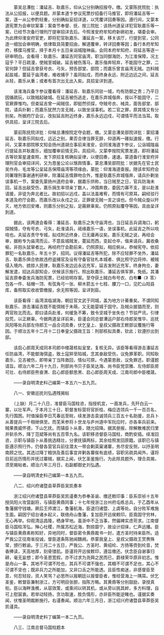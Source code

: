 <!-- { "loadSidebar": true } -->
　　蒙吴总漕批：潘延吉、耿嘉乐，仰从公分别确招报夺。缴。又蒙陈抚院批：执法从公招报，以便具题。并蒙本道卞参议宪票抄招备行马推官，即将潘延吉等一案，逐一从公参酌轻重，分别确拟妥招详道，以凭覆详回奏等因。遵行间，又蒙本道宪票为会审钦案事：案查节奉督、抚、按三院批：该扬州道呈详犯官耿嘉乐等一案，已经节次备行理刑厅提审招详去后。今照淮安府牟知府新硎初发，堪委会审。为此牌仰淮安府官吏，即将犯官耿嘉乐、潘延吉一案，移关该厅，行提到官，公同逐一细加会审明确，依律取具简要招由，解道覆审，转详回奏等因；备行本府牟知府，移牒马推官，择于本月十五日亲诣城隍神庙，会同本府牟知府，将延吉等逐一研审明白。会看得：耿嘉乐、潘延吉同官庙湾，职当同御海防，为江淮保障，况土寇乎？平日疏漫，使贼至城破。延吉被伤落马，嘉乐偕奔轻弃，不能固守之罪，二官何辞？但延吉曾获号衣、弓矢，预告部堂、部院；而嘉乐曾言庙湾无贼。岂料贼起盐城，蔓延于庙湾者，难收捕乎？虽同拟戍，而终身永远、附近边远之间，延吉从轻，嘉乐从重；或者有首次出无出入矣。具招呈详到道。

　　该淮海兵备卞参议覆看得：潘延吉、耿嘉乐同驻一城，均有防御之责；乃平日因循疏玩，以致贼起破城。在延吉被伤逃走，在嘉乐弃城偕奔，按以不能固守，二官厥罪惟均。但查延吉曾一闻贼信，即挺然侦探，夺贼号衣、械具，面告部堂、部院，请兵扑剿；而嘉乐犹然力言无贼，以致坐误事机。若二官之罪，原其情又有分别矣。所据府厅会议，改拟延吉附近终身，嘉乐永远边戍，可谓情平而法当耳。取供具招，呈详三院去后。

　　蒙前陈抚院详批：仰候总漕按院定夺会题，缴。又蒙总漕吴部院详批：蒙招潘延吉、耿嘉乐同拟戍，远近之别，果否合律当罪无辞，仰道再一碓拟速报，缴。行间，又蒙本部院移文知会扬州道胡佥事前来淮安，会同淮海道卞参议，公诣城隍庙行提延吉并耿嘉乐，细加覆审前情无异。具招间，又蒙李按院宪票发道，即将潘延吉等钦案星速查照，发下原招复核确拟妥律，以便回奏，速速。蒙道备行淮安府并理刑官会审招详间，又为恳鉴公论以惬舆情事，蒙总漕吴部院批：状据先在官士民吴作舟、毛龙等公呈延吉保障庙湾等项缘由，蒙批：仰淮海道查报。随该牟知府会同署理刑事谢通判研审，除潘延吉情罪吻合外，惟是耿嘉乐弃城偕奔，请兵扑剿坐误事机一节，案查先蒙扬州道府会审，据嘉乐供称，当日贼至之日，官兵防海未回，延吉出敌受伤，嘉乐捐生率领亲丁数人，冲围奔救，委因力寡不支，是以赴淮请援，非徒为奔北者比。故初招以远戍，盖以法虽难宥，而情有可原耳。嗣经驳行本道及府厅会勘，而嘉乐改以永戍之议，正罪彼无贼一言之误也。但今贼众旋以歼灭，地方依旧安堵，则嘉乐分别之拟，足蔽厥辜矣。仍照原拟覆夺等因，具由呈详到道。

　　据此，该两道会看得：潘延吉、耿嘉乐之失守庙湾也，当日延吉兵调海口，躬探贼情，夺有号衣、弓矢，赴淮请兵，祗缘嘉乐一语，坐误事机，此延吉之所以哓哓也。夫延吉责守专城，拟戍附近终身，已无庸再议矣。嘉乐无贼之说，再经会审，据称专为庙湾而云，不意盐城贼发，蔓延而西，变起仓卒，偕来请兵，冀收桑榆，非抱头鼠窜者比。再经府厅会勘前来，仍照原拟，相应俯从，恭候宪夺。依招罪犯一名耿嘉乐，年五十岁，招同。议得潘延吉等所犯，除不应轻罪不坐外，潘延吉、耿嘉乐俱合依故违府盗捕官及设有守备官驻札本城者、俱比照守边将帅、被贼侵入境内、掳掠人民律，耿嘉乐发边远永远充军，延吉发附近充军，终身拘佥，妻解发遣，招达兵部知会，伏候该示施行。照出耿嘉乐、潘延吉俱军罪，免纸。其潘延吉原奉委发兵海防宪票，已经验明存案。至夺获土贼白布号衣、白布■〈衤答〉包各一件、毡帽一顶、有弦角弓一张、柳木箭五十七枝、腰刀一口，见贮山阳县库，备照取实收收管缴报，余无照等因，呈详到臣。

　　该臣看得：庙湾滨临湖海，朝廷官文武于同城，盖为地方计綦重矣。不谓同知耿嘉乐、游击潘延吉既不能弭贼于未萌，又无能婴城于固守。及贼众披猖而至，则两官败北而去。即曰请兵赴淮，何缓急不筹，致令坚城于坐失也？节驳严讯，引律投荒，以正厥辜。今据两道呈详前来，臣谨会同总督漕运户部右侍郎吴惟华、巡抚凤阳等处兵部左侍郎王一品合词具奏，伏乞皇上、皇叔父摄政王敕部议覆施行等因。于顺治五年十二月十二日奉皇父摄政王旨：刑部核拟具奏，钦此；钦遵抄出到部。

　　该启心郎周天成同本司郎中楼晟核拟呈堂，复核无异。该臣等看得游击潘延吉任防庙湾，不能御海弭盗，致土寇猝至陷城，念其奋敌受伤，议免罪革职。同知耿嘉乐，见吉被伤，即带亲丁当阵救回，情似可原。今遇蒙恩赦，议免罪还。职谨题请旨。顺治六年二月十九日，刑部尚书贝子臣吴达海、尚书臣党崇雅、左侍郎臣房可壮、右侍郎臣熊奋渭、启心郎臣额思黑、启心郎臣周天成、江南司郎中臣楼晟。

　　——录自明清史料己编第一本五六～五九页。

　　八一、安徽巡抚刘弘遇残揭帖

　　（上缺）月二十八日，准督臣马国柱咨，指授机宜，一面发兵，先歼白云一寨，以壮军声。于本月三十日，职督发标营将官折桂、梅应选领兵一千一百员名，先行围困。时值操臣李日芃春巡至皖，续发游击袁诚领兵三百五十名助援，总兵卜从善提兵一千相继俱至。而芜釆参将卜世龙与庐州道中军阮应时，亦各率兵前来。贼果畏威怀德，下山乞抚。而镇臣卜从善，随允招降。据其册报，除解散难民归里并斩杀外，降丁范斌等尚有五百零九名。该职移咨督臣马国柱，商酌安插。续准回咨，示职与镇臣卜从善挑选精壮，分隶抚镇两标，其余给照发回原籍。该职已与镇臣遵示照行外，仍督各营官兵前往潜太一带会剿英窠诸寨，务尽安反侧，以抒圣明南顾之忧。其选过降丁粮饷及善后事宜并剿各寨俟有底绩，容职另疏具闻外，谨将目前巡历情形并抚过寨贼，据实上闻，伏乞圣鉴施行。为此除具题外，理合具揭，须至揭帖者。顺治六年三月日，右副都御史刘弘遇。

　　——录自明清史料己编第一本五九页。

　　八二、绍兴府诸暨县草莽臣吴凯奏本

　　浙江绍兴府诸暨县草莽臣吴凯谨奏为恭奉圣谕、缴还敕印事：臣系崇祯十五年授凤阳火攻营副将，与镇臣黄鼎同事；十七年授浙江台州府屯练总兵，于乙酉年从鲁藩据守钱塘。厥后王师渡江，鲁藩航海，臣退归诸暨、上虞等处。自分败军难施生面。嗣因宁绍台诸乡起义，联络舟山鲁藩，复加臣开远侯敕印。臣竟固守穷林，无心再举。仰观清运昌隆，栖身罕地。虽浙中不乏当事，然偏裨实虑苛求。江南督臣马国柱浑弘，殚心社稷，所属苏松近海，剽掠靡宁，故设计招徕，仁声远播。臣与镇臣黄鼎素称知好，异地同时，督臣密令黄鼎裁书一封，遣方圣时持来臣所。适严我公正往南省投诚，督臣遂条陈驰闻魏阙。恭蒙我皇上、皇叔父摄政王赏赉殊常，颁行敕谕。于三月二十五日，严我公、方圣时、黄绍纶、方扬等赍到纶音，焚香捧读，天高地厚，刻骨镂肌。臣谨将开远侯敕印，遵旨缴还。伏念臣自谢事归耕，毫无妄想；即今圣恩宽假，亦不过求为尧舜之民而已，爵禄荣华原非初志。惟是舟山一事，其地不可谓不险也，其兵不可谓不强也，其粮不可谓不足也，其心不可谓不坚也；既非兵力之所能加，又非口舌之所能透。且臣性痴迷，非感督臣至意，何忍轻投，资人笑骂？必思所以报朝廷以报督臣者，惟经营海上一隅耳。伏乞圣鉴，敕督臣兼制浙江，方可明目张胆，指陈方略。其黄鼎等分别鼓励，录授真衔。臣以海畔渔樵，从容效策，或乘间以转其机，或从旁以挑其衅，多方料理，自可上慰宸衷。若举动轻扬，贪功取速，胜负情形，亦非臣所能逆睹也。谨据实奏闻，伏惟圣明裁断施行。右谨奏闻。顺治六年三月日，浙江绍兴府诸暨县草莽臣吴凯谨具。

　　——录自明清史料丁编第一本二九页。

　　八三、江南总督马国柱题本


